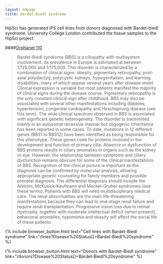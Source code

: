 ```yaml
---
layout: mdpage
title: Bardet-Biedl syndrome
---
```


HipSci has generated iPS cell lines from donors diagnosed with Bardet-biedl
syndrome. University College London contributed the tissue samples to the HipSci project.

####[Orphanet 110](http://www.orpha.net/consor/cgi-bin/OC_Exp.php?Expert=110)
> Bardet-Biedl syndrome (BBS) is a ciliopathy with multisystem involvement.
> Its prevalence in Europe is estimated at between 1/125,000 and 1/175,000.
> This disorder is characterized by a combination of clinical signs: obesity,
> pigmentary retinopathy, post-axial polydactyly, polycystic kidneys,
> hypogenitalism, and learning disabilities, many of which appear several
> years after disease onset. Clinical expression is variable but most
> patients manifest the majority of clinical signs during the disease course.
> Pigmentary retinopathy is the only constant clinical sign after childhood.
> BBS may also be associated with several other manifestations including
> diabetes, hypertension, congenital cardiopathy and Hirschsprung disease
> (see this term). The wide clinical spectrum observed in BBS is associated
> with significant genetic heterogeneity. The disorder is transmitted mainly
> in an autosomal recessive manner but oligogenic inheritance has been
> reported in some cases. To date, mutations in 12 different genes (BBS1 to
> BBS12) have been identified as being responsible for this phenotype. These
> genes code for proteins involved in the development and function of primary
> cilia. Absence or dysfunction of BBS proteins results in ciliary anomalies
> in organs such as the kidney or eye. However, the relationship between
> symptoms and ciliary dysfunction remains obscure for some of the clinical
> manifestations of BBS. Recognition of the clinical picture is important as
> the diagnosis can be confirmed by molecular analysis, allowing appropriate
> genetic counseling for family members and possible prenatal diagnosis. The
> differential diagnosis should include the Alström, McKusick-Kaufmann and
> Meckel-Gruber syndromes (see these terms). Patients with BBS will need
> multidisciplinary medical care. The renal abnormalities are the main
> life-threatening manifestations because they can lead to end-stage renal
> failure and require renal transplantation. Progressive vision loss due to
> retinal dystrophy, together with moderate intellectual deficit (when
> present), behavioral anomalies, hypomimia and obesity will affect the
> social life of these patients.

{% include browser_button.html text="Cell lines with Bardet-Biedl syndrome" link="/lines?Disease%20Status[]=Bardet-Biedl%20syndrome" %}

{% include browser_button.html text="Donors with Bardet-Biedl syndrome" link="/donors?Disease%20Status[]=Bardet-Biedl%20syndrome" %}
